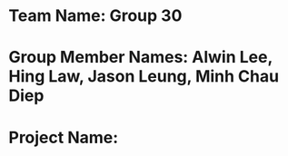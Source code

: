 # Team Name: Group 30
# Group Member Names: Alwin Lee, Hing Law, Jason Leung, Minh Chau Diep
# Project Name: 


